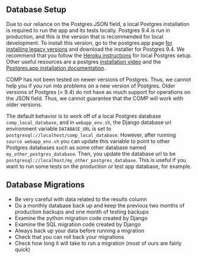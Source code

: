 Database Setup
---------------------

Due to our reliance on the Postgres JSON field, a local Postgres installation
is required to run the app and its tests locally. Postgres 9.4 is run in production,
and this is the version that is recommended for local development. To install this
version, go to the postgres.app page
[for installing legacy versions](https://postgresapp.com/documentation/all-versions.html)
and download the installer for Postgres 9.4. We recommend that you follow
the [Heroku instructions](https://devcenter.heroku.com/articles/heroku-postgresql#local-setup)
for local Postgres setup. Other useful resources are a postgres
[installation video](https://www.youtube.com/watch?v=xaWlS9HtWYw) and the
[Postgres.app installation documentation](http://postgresapp.com/documentation/install.html).

COMP has not been tested on newer versions of Postgres. Thus, we cannot
help you if you run into problems on a new version of Postgres. Older versions
of Postgres (< 9.4) do not have as much support for operations on the JSON
field. Thus, we cannot guarantee that the COMP will work with older
versions.

The default behavior is to work off of a local Postgres database
`comp_local_database`, and in `webapp_env.sh`, the Django database url
environment variable `DATABASE_URL` is set to `postgresql://localhost/comp_local_database`.
However, after running `source webapp_env.sh` you can update this variable
to point to other Postgres databases such as some other database named
`my_other_postgres_database`. Then, you update the database url to be
`postgresql://localhost/my_other_postgres_database`. This is useful if you
want to run some tests on the production or test app database, for example.


Database Migrations
---------------------

- Be very careful with data related to the results column
- Do a monthly database back up and keep the previous two months of production
  backups and one month of testing backups
- Examine the python migration code created by Django
- Examine the SQL migration code created by Django
- Always back up your data before running a migration
- Check that you can roll back your migrations
- Check how long it will take to run a migration (most of ours are fairly
  quick)
